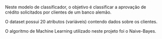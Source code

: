 Neste modelo de classificador, o objetivo é classificar a aprovação de crédito solicitados por clientes de um banco alemão.

O dataset possui 20 atributos (variáveis) contendo dados sobre os clientes.

O algoritmo de Machine Learning utilizado neste projeto foi o Naive-Bayes.

